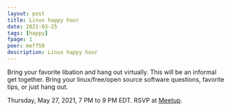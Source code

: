 ```yaml
---
layout: post
title: Linux happy hour
date: 2021-03-25
tags: [happy]
fpage: 1
peer: meff50
description: Linux happy hour
---
```

Bring your favorite libation and hang out virtually. This will be an informal
get together. Bring your linux/free/open source software questions, favorite
tips, or just hang out.

Thursday, May 27, 2021, 7 PM to 9 PM EDT. RSVP at [Meetup]({{site.meetupurl}}).
